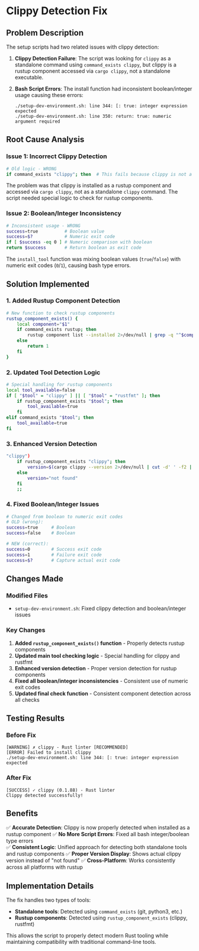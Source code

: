 # Clippy Detection Fix

## Problem Description

The setup scripts had two related issues with clippy detection:

1. **Clippy Detection Failure**: The script was looking for `clippy` as a standalone command using `command_exists clippy`, but clippy is a rustup component accessed via `cargo clippy`, not a standalone executable.

2. **Bash Script Errors**: The install function had inconsistent boolean/integer usage causing these errors:
   ```
   ./setup-dev-environment.sh: line 344: [: true: integer expression expected
   ./setup-dev-environment.sh: line 350: return: true: numeric argument required
   ```

## Root Cause Analysis

### Issue 1: Incorrect Clippy Detection
```bash
# Old logic - WRONG
if command_exists "clippy"; then  # This fails because clippy is not a standalone command
```

The problem was that clippy is installed as a rustup component and accessed via `cargo clippy`, not as a standalone `clippy` command. The script needed special logic to check for rustup components.

### Issue 2: Boolean/Integer Inconsistency
```bash
# Inconsistent usage - WRONG
success=true          # Boolean value
success=$?            # Numeric exit code
if [ $success -eq 0 ] # Numeric comparison with boolean
return $success       # Return boolean as exit code
```

The `install_tool` function was mixing boolean values (`true`/`false`) with numeric exit codes (`0`/`1`), causing bash type errors.

## Solution Implemented

### 1. Added Rustup Component Detection
```bash
# New function to check rustup components
rustup_component_exists() {
    local component="$1"
    if command_exists rustup; then
        rustup component list --installed 2>/dev/null | grep -q "^$component"
    else
        return 1
    fi
}
```

### 2. Updated Tool Detection Logic
```bash
# Special handling for rustup components
local tool_available=false
if [ "$tool" = "clippy" ] || [ "$tool" = "rustfmt" ]; then
    if rustup_component_exists "$tool"; then
        tool_available=true
    fi
elif command_exists "$tool"; then
    tool_available=true
fi
```

### 3. Enhanced Version Detection
```bash
"clippy")
    if rustup_component_exists "clippy"; then
        version=$(cargo clippy --version 2>/dev/null | cut -d' ' -f2 || echo "installed")
    else
        version="not found"
    fi
    ;;
```

### 4. Fixed Boolean/Integer Issues
```bash
# Changed from boolean to numeric exit codes
# OLD (wrong):
success=true     # Boolean
success=false    # Boolean

# NEW (correct):
success=0        # Success exit code
success=1        # Failure exit code  
success=$?       # Capture actual exit code
```

## Changes Made

### Modified Files
- `setup-dev-environment.sh`: Fixed clippy detection and boolean/integer issues

### Key Changes
1. **Added `rustup_component_exists()` function** - Properly detects rustup components
2. **Updated main tool checking logic** - Special handling for clippy and rustfmt
3. **Enhanced version detection** - Proper version detection for rustup components
4. **Fixed all boolean/integer inconsistencies** - Consistent use of numeric exit codes
5. **Updated final check function** - Consistent component detection across all checks

## Testing Results

### Before Fix
```
[WARNING] ✗ clippy - Rust linter [RECOMMENDED]
[ERROR] Failed to install clippy
./setup-dev-environment.sh: line 344: [: true: integer expression expected
```

### After Fix  
```
[SUCCESS] ✓ clippy (0.1.88) - Rust linter
Clippy detected successfully!
```

## Benefits

✅ **Accurate Detection**: Clippy is now properly detected when installed as a rustup component
✅ **No More Script Errors**: Fixed all bash integer/boolean type errors  
✅ **Consistent Logic**: Unified approach for detecting both standalone tools and rustup components
✅ **Proper Version Display**: Shows actual clippy version instead of "not found"
✅ **Cross-Platform**: Works consistently across all platforms with rustup

## Implementation Details

The fix handles two types of tools:
- **Standalone tools**: Detected using `command_exists` (git, python3, etc.)
- **Rustup components**: Detected using `rustup_component_exists` (clippy, rustfmt)

This allows the script to properly detect modern Rust tooling while maintaining compatibility with traditional command-line tools.
